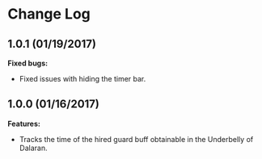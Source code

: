 # Change Log

## 1.0.1 (01/19/2017)

**Fixed bugs:**

- Fixed issues with hiding the timer bar.

## 1.0.0 (01/16/2017)

**Features:**

- Tracks the time of the hired guard buff obtainable in the Underbelly of Dalaran.
